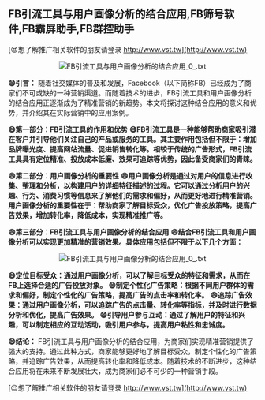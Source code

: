 ## **FB引流工具与用户画像分析的结合应用,FB筛号软件,FB霸屏助手,FB群控助手**

[😍想了解推广相关软件的朋友请登录 http://www.vst.tw](http://www.vst.tw)

 <center><img src="https://vst.tw/MP4/tuiguang/png/3.png" alt="FB引流工具与用户画像分析的结合应用_0_.txt"></center>

**😄引言：**
随着社交媒体的普及和发展，Facebook（以下简称FB）已经成为了商家们不可或缺的一种营销渠道。而随着技术的进步，FB引流工具和用户画像分析的结合应用正逐渐成为了精准营销的新趋势。本文将探讨这种结合应用的意义和优势，并介绍其在实际营销中的应用案例。

**😄第一部分：FB引流工具的作用和优势**
**😄FB引流工具是一种能够帮助商家吸引潜在客户并引导他们关注自己的产品或服务的工具。其主要作用包括但不限于：增加品牌曝光度、提高网站流量、促进销售转化等。相较于传统的广告形式，FB引流工具具有定位精准、投放成本低廉、效果可追踪等优势，因此备受商家们的青睐。**

**😄第二部分：用户画像分析的重要性**
**😄用户画像分析是通过对用户的信息进行收集、整理和分析，以构建用户的详细特征描述的过程。它可以通过分析用户的兴趣、行为、消费习惯等信息来了解他们的需求和偏好，从而更好地进行精准营销。用户画像分析的重要性在于：帮助商家了解目标受众，优化广告投放策略，提高广告效果，增加转化率，降低成本，实现精准推广等。**

**😄第三部分：FB引流工具与用户画像分析的结合应用**
**😄结合FB引流工具和用户画像分析可以实现更加精准的营销效果。具体应用包括但不限于以下几个方面：**

 <center><img src="https://vst.tw/MP4/tuiguang/png/7.png" alt="FB引流工具与用户画像分析的结合应用_0_.txt"></center>

**😄定位目标受众：通过用户画像分析，可以了解目标受众的特征和需求，从而在FB上选择合适的广告投放对象。**
**😄制定个性化广告策略：根据不同用户群体的需求和偏好，制定个性化的广告策略，提高广告的点击率和转化率。**
**😄追踪广告效果：通过用户画像分析，可以追踪广告的点击量、转化率等指标，并及时进行数据分析和优化，提高广告效果。**
**😄引导用户参与互动：通过了解用户的特征和兴趣，可以制定相应的互动活动，吸引用户参与，提高用户粘性和忠诚度。**

**😄结论：**
FB引流工具与用户画像分析的结合应用，为商家们实现精准营销提供了强大的支持。通过此种方式，商家能够更好地了解目标受众，制定个性化的广告策略，并追踪广告效果，从而提高转化率和降低成本。随着技术的不断进步，这种结合应用将在未来不断发展壮大，成为商家们必不可少的一种营销手段。

[😍想了解推广相关软件的朋友请登录 http://www.vst.tw](http://www.vst.tw)



